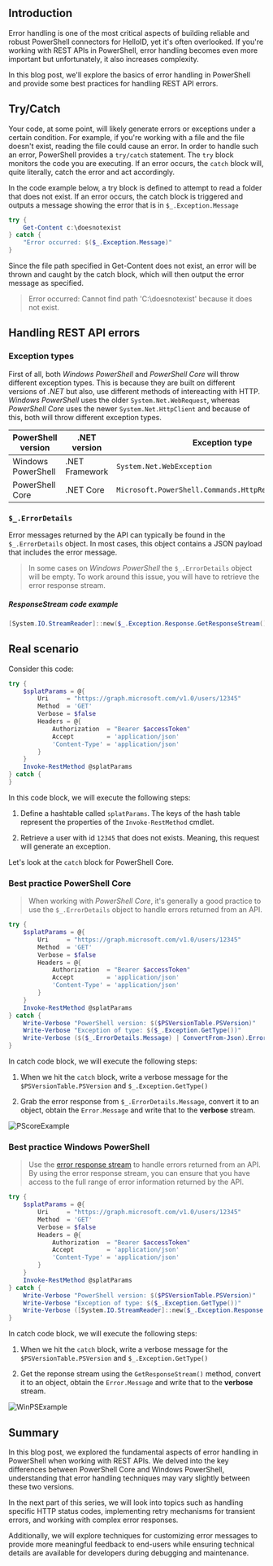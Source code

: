 ## Introduction
Error handling is one of the most critical aspects of building reliable and robust PowerShell connectors for HelloID, yet it's often overlooked. If you're working with REST APIs in PowerShell, error handling becomes even more important but unfortunately, it also increases complexity.

In this blog post, we'll explore the basics of error handling in PowerShell and provide some best practices for handling REST API errors. 

## Try/Catch

Your code, at some point, will likely generate errors or exceptions under a certain condition. For example, if you're working with a file and the file doesn't exist, reading the file could cause an error. In order to handle such an error, PowerShell provides a `try/catch` statement. The `try` block monitors the code you are executing. If an error occurs, the `catch` block will, quite literally, catch the error and act accordingly.

In the code example below, a try block is defined to attempt to read a folder that does not exist. If an error occurs, the catch block is triggered and outputs a message showing the error that is in `$_.Exception.Message`

```powershell
try {
    Get-Content c:\doesnotexist
} catch {
    "Error occurred: $($_.Exception.Message)"
}
```

Since the file path specified in Get-Content does not exist, an error will be thrown and caught by the catch block, which will then output the error message as specified.

> Error occurred: Cannot find path 'C:\doesnotexist' because it does not exist. 

## Handling REST API errors

### Exception types

First of all, both _Windows PowerShell_ and _PowerShell Core_ will throw different exception types. This is because they are built on different versions of _.NET_ but also, use different methods of intereacting with HTTP. _Windows PowerShell_ uses the older `System.Net.WebRequest`, whereas _PowerShell Core_ uses the newer `System.Net.HttpClient` and because of this, both will throw different exception types.

| PowerShell version | .NET version | Exception type |
| --- | --- | --- |
| Windows PowerShell | .NET Framework | `System.Net.WebException` |
| PowerShell Core | .NET Core | `Microsoft.PowerShell.Commands.HttpResponseException`

### `$_.ErrorDetails`

Error messages returned by the API can typically be found in the `$_.ErrorDetails` object. In most cases, this object contains a JSON payload that includes the error message.

> In some cases on _Windows PowerShell_ the `$_.ErrorDetails` object will be empty. To work around this issue, you will have to retrieve the error response stream.

##### ResponseStream code example

```powershell
[System.IO.StreamReader]::new($_.Exception.Response.GetResponseStream()).ReadToEnd()
``` 

## Real scenario

Consider this code:

```powershell
try {
    $splatParams = @{
        Uri     = "https://graph.microsoft.com/v1.0/users/12345"
        Method  = 'GET'
        Verbose = $false
        Headers = @{
            Authorization  = "Bearer $accessToken"
            Accept         = 'application/json'
            'Content-Type' = 'application/json'
        }
    }
    Invoke-RestMethod @splatParams
} catch {
}
```

In this code block, we will execute the following steps:

1. Define a hashtable called `splatParams`. The keys of the hash table represent the properties of the `Invoke-RestMethod` cmdlet.

2. Retrieve a user with id `12345` that does not exists. Meaning, this request will generate an exception.

Let's look at the `catch` block for PowerShell Core.

### Best practice PowerShell Core

> When working with _PowerShell Core_, it's generally a good practice to use the `$_.ErrorDetails` object to handle errors returned from an API.

```powershell
try {
    $splatParams = @{
        Uri     = "https://graph.microsoft.com/v1.0/users/12345"
        Method  = 'GET'
        Verbose = $false
        Headers = @{
            Authorization  = "Bearer $accessToken"
            Accept         = 'application/json'
            'Content-Type' = 'application/json'
        }
    }
    Invoke-RestMethod @splatParams
} catch {
    Write-Verbose "PowerShell version: $($PSVersionTable.PSVersion)"
    Write-Verbose "Exception of type: $($_.Exception.GetType())"
    Write-Verbose ($($_.ErrorDetails.Message) | ConvertFrom-Json).Error.Message
}
```

In catch code block, we will execute the following steps:

1. When we hit the `catch` block, write a verbose message for the `$PSVersionTable.PSVersion` and `$_.Exception.GetType()`

2. Grab the error response from `$_.ErrorDetails.Message`, convert it to an object, obtain the `Error.Message` and write that to the __verbose__ stream.

![PScoreExample](https://raw.githubusercontent.com/JeroenBL/jeroenbl.github.io/main/_posts/2023-03-10-error-handling/PSCoreExample.gif)

### Best practice Windows PowerShell

> Use the [error response stream](#responsestream-code-example) to handle errors returned from an API. By using the error response stream, you can ensure that you have access to the full range of error information returned by the API.

```powershell
try {
    $splatParams = @{
        Uri     = "https://graph.microsoft.com/v1.0/users/12345"
        Method  = 'GET'
        Verbose = $false
        Headers = @{
            Authorization  = "Bearer $accessToken"
            Accept         = 'application/json'
            'Content-Type' = 'application/json'
        }
    }
    Invoke-RestMethod @splatParams
} catch {
    Write-Verbose "PowerShell version: $($PSVersionTable.PSVersion)"
    Write-Verbose "Exception of type: $($_.Exception.GetType())"
    Write-Verbose ([System.IO.StreamReader]::new($_.Exception.Response.GetResponseStream()).ReadToEnd() | ConvertFrom-Json).Error.Message
}
```

In catch code block, we will execute the following steps:

1. When we hit the `catch` block, write a verbose message for the `$PSVersionTable.PSVersion` and `$_.Exception.GetType()`

2. Get the reponse stream using the `GetResponseStream()` method, convert it to an object, obtain the `Error.Message` and write that to the __verbose__ stream.

![WinPSExample](https://raw.githubusercontent.com/JeroenBL/jeroenbl.github.io/main/_posts/2023-03-10-error-handling/WinPSExample.gif)

## Summary

In this blog post, we explored the fundamental aspects of error handling in PowerShell when working with REST APIs. We delved into the key differences between PowerShell Core and Windows PowerShell, understanding that error handling techniques may vary slightly between these two versions. 

In the next part of this series, we will look into topics such as handling specific HTTP status codes, implementing retry mechanisms for transient errors, and working with complex error responses.

Additionally, we will explore techniques for customizing error messages to provide more meaningful feedback to end-users while ensuring technical details are available for developers during debugging and maintenance.
